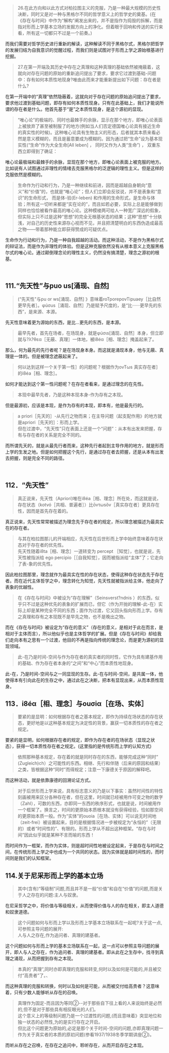 <blockquote data-pid="0n1_bAJQ">26.在此方向和以此方式对柏拉图主义的克服，乃是一种最大规模的历史性决断，同时又是对一种与黑格尔不同的哲学意义上的哲学史的奠基。(在《存在与时间》中作为“解构”阐发出来的，并不是指作为捣毁的拆解，而是指对形而上学基本立场的发掘方向上的净化。但着眼于回响和传送的实行来看，所有这一切都只不过是一个前奏。)</blockquote><p data-pid="yXwmEZa3">而我们需要对哲学历史进行重新的解读，这种解读不同于黑格尔式，黑格尔把哲学的发展归结为自我意识的觉醒过程，而我们则是试图对于形而上学之源始根基进行挖掘。</p><blockquote data-pid="u_HYHbwf">27.在第一开端及其历史中存在之真理和这种真理的基础依然被掩蔽着，这就向对存在问题的原始的重新追问提出了要求，要求它过渡到基础-问题中：存有如何本质性地现身?唯由此而来才能重新提出如下问题：存在者是什么?</blockquote><p data-pid="ZvDDp4rZ">在第一开端中的“真理”依然隐蔽着，这就向对于存在问题的原始追问提出了要求，要求他过渡到基础问题，即存有如何本质性现身。只有在此基础上，我们才能说所谓的存在者是什么。他首先基于“是”之本质性现身，是这个源初的显现。</p><blockquote data-pid="2Ebw3qCn">“唯心论”的极端的、同时也最棘手的余脉，显示在那个地方，即唯心论表面上被放弃了甚至被制服了的地方(例如当人们否定德国唯心论具有接近生命的真实性的时候)。这种唯心论具有生物主义的形态，后者就其本质来看必然是意义模糊的，而且是蓄意要成为模糊的。因为通过把“生命”设为基本现实性(“生命”作为大全生命[All leben] ， 同时又作为人类“生命”) ， 双重东西立即得到了确证：</blockquote><p data-pid="AdZypfWx">唯心论最极端和最棘手的余脉，显现在那个地方，即唯心论表面上被克服的地方。比如说有人试图通过非理性的情绪去克服黑格尔的泛逻辑的理性主义。但是这样的克服依然是模糊的。</p><blockquote data-pid="3Xr-Zvol">生命作为行动和行为，乃是一种继续和前进，因而是超越自身朝向“意义”和“价值”的，也就是“唯心论”；但人们立即会反驳说，并不是表象和“意识”的生命形式， 而是体-验(Er-leben) 和作用的生命形式，是生命与体验；所有这一切听来都是“实在论的”，而且如若必要，实际上总是能够做到同样也恰恰被看作最高的唯心论。这种模棱两可给人一种宽广深远的假象，但实际上只不过是这种“思想”的完全无根基状态的结果；这种“思想”十分肤浅，对自己的历史性来源存心视而不见，并且把清楚明白的东西伪造成最高之物——带着那种能立即获得赞成的可疑优点。</blockquote><p data-pid="Xa4I1nxc">生命作为行动和行为，乃是一种自我超越的活动。而这种活动，不是作为黑格尔式的辩证法，而是作为非理性的体验。但是这种克服依然没有从根本意义上克服黑格尔式的唯心论。通过颠倒理念论的理性主义，仍然没有搞清楚，理念之源初的根基。</p><p><br></p><h2>111.“先天性”与puo us[涌现、自然]</h2><blockquote data-pid="FjDtxzms">(“先天性"与pu or ws[涌现、自然] 》意味着roTporepovTipuaey［比自然更早先者］。φúσus［涌现、自然］乃是赋予尺度的，是“比······更早先的东西”，是来源、本源。</blockquote><p data-pid="e2z7g6LE">先天性意味着更为源始的东西，是比...更先的东西，是本源。</p><blockquote data-pid="v1qB-VDA">最早先者，首先在场者，在场现身，就是φúσιs[涌现、自然］本身，但立即就与?λ?θεα［无蔽、真理］一体地，被i8éα［相、理念］掩盖起来了。</blockquote><p data-pid="I_J2Ozfs">那么，何为最先的先行者呢？是在场现身本身。而这就是涌现本身，他与无蔽、真理是一体的。但是被理念遮蔽起来了。</p><blockquote data-pid="5VDBrXSH">何以达到这样一个关于第一性］的问题呢？根据作为ovTωs 真实存在者］的i8éa［相、理念］。</blockquote><p data-pid="H48lo70C">如何才能达到这个第一性问题呢？在存在者看来，是通过理念的在先性。</p><blockquote data-pid="YWS55u5X">本现中最早先者，乃是这种本现本身-作为存有之本现。</blockquote><p data-pid="FFVkMvH_">但是最源初，应该是本现，是作为存有的本现，即本有，他是最先行的。</p><blockquote data-pid="bCIWVlt9">a priori［先天的］-从先行之物而来；在主导问题（起支配作用》的地方就是apriori［先天的］：形而上学。<br>但在过渡中，“先天性”只在表面上还是一个“问题”：从本有出发来把握，存有与存在者的关系是完全不同的。</blockquote><p data-pid="i_teW09x">而所谓先天的，就是从最先行者而来，这种先行者起到主导作用的地方，就是形而上学的生发之地。但是如何把握这个先行，是通过存在者去把握，还是从本有出发去把握，则是完全不同的路径。</p><p><br></p><h2>112．“先天性”</h2><blockquote data-pid="9rkvNptr">真正说来，先天性（Apriori)唯在i8éa［相、理念］所在处，而这就是说，存在状态（kotvó［共相、普遍者］）比ōvτωsǒv［真实存在者］更具存在性，因而是首先存在着的。</blockquote><p data-pid="bRwbyG1P">真正说来，先天性常常被描述为理念先于存在者的规定，所以理念被描述为最具实在的存在者。</p><blockquote data-pid="WdkuOUkm">与其在柏拉图那儿的开端相应，先天性在后世形而上学中始终意味着存在状态对于存在者的优先性。<br>先天性随着i8ta［相、理念］一道转变为 percept ［知觉］，也就是说，先天性被指派给 ego percipio［［自我知觉］，因而被指派给“主体”了；它走向了表-象的优先性。</blockquote><p data-pid="NI8QZPI8">因此柏拉图那里，理念就作为最具实在性的存在状态，使得这种存在状态先于存在者。而在近代主体哲学之中，理念转化为知觉，先天性就被指派给主体，他走向了表象的优越性。</p><blockquote data-pid="VcHSjfZr">在《存在与时间》中被设为“存在理解”（Seinsverst?ndnis ）的东西，似乎只不过是这种优先的表象的扩展而已，但它（作为开抛的理解-此-在）实际上却是某种完全不同的东西；面作为过渡，它又回头指向形而上学。存有之真理和存有之本现既不是早先之物，也不是晚出之物。</blockquote><p data-pid="aDDfs4yC">而在《存在与时间》被设定为“存在的意义”（存在的意义，是相对于此在而言，是相对于主体而言），所以他似乎也是主体哲学的扩展。但是《存在与时间》却给我们走向本有之思有一个过渡，他目的不再是指向传统的理念论，而是更为源初的显现领域。</p><blockquote data-pid="9pPAyeZV">此-在乃是时间-空间与作为存在者的真实者的同时性，它作为具有建基作用的基础、作为存在者本身的“之间”和“中心”而本质性地现身。</blockquote><p data-pid="LvI1kHjV">此-在，乃是时间-空间与之一同显现的生存。此-在与时间-空间，是共属一体，他使得本有引向此在的生存之中，通过此在之决断，把本有显现出来，从而本质性现身。</p><h2>113．i8éα［相、理念］与ouσiα［在场、实体］</h2><blockquote data-pid="ok622JBN">要紧的是显明：如何根据存在者之基本规定，即作为持续在场状态的存在状态，更好地是以这种基本规定为决定性的背景，赢获一切本质性的存在者之规定。</blockquote><p data-pid="k0rfMXsW">要紧的是显明，如何根据存在者的规定，即作为存在者的在场状态（显现之状态），获得一切本质性存在者之规定。(这里指的是传统形而上学的认知方式)</p><blockquote data-pid="vgp2XFul">依照那种基本规定，存在着的就是同时存在的东西，能够完成这种“同时”<br>(Zugleich)ch）之可能性的东西。相继、先行和伴随（后来的原因和结果）之类，皆根据这种“同时”而得规定；注意一下康德关于原因的解释吧。</blockquote><p data-pid="cCZ7nNeO">而这种活动，就是依靠康德的回溯论证方式。</p><blockquote data-pid="LbBdPpbV">对于后世形而上学来说，具有标志意义的乃是以下事实：虽然时间性的特性刻画被用来区分各种存在者，但在这里，时间就已经被用作可变之物的数字（Zahl），可数的东西，亦即同一东西的秩序形式，也就是说，时间被用作一个框架了。换言之，时间的更原始本质根本就没有获得经验，恰如那空间的更原始本质一般。作为“实体”的ouoia［在场、实体］可以说无时间地（zeit-frei）被设置起来，目的是根据情况进一步被规定为“永恒的”（无限的）或者“时间性的”、有限的。形而上学从不超出这种框架。“存在与时间”因此似乎就是某种不言而喻的东西！</blockquote><p data-pid="X2j-Ne37">而时间作为一框架，而作为实体，则是超时间性地被设定起来，于是存在与时间之间，在传统形而上学之中也成为一个共同的状态。因为实体就是超时间性的，而时间则是我们的认知框架。<br> </p><h2>114.关于尼采形而上学的基本立场</h2><blockquote data-pid="m7fP-2Ao">其中(含有)“等级制”问题,而且并不是一般“价值”和自在“价值”的问题,而是关于人之存在的问题:主人与奴隶。</blockquote><p data-pid="AkNDJ5RU">在尼采哲学之中，将价值与等级相关，从而使得价值与人的存在相关，即主人道德和奴隶道德。</p><blockquote data-pid="PcJM2KKv">这个问题如何与形而上学以及形而上学基本立场联系在一起呢?关于这一点,可参照主导问题的展开:<br>人与人之存在,作为追问者、真理的建基者。</blockquote><p data-pid="SALTv5fP">这个问题如何与形而上学的基本立场联系在一起，这一点可以参照主导问题的展开，即人与人之存在，作为追问者、真理的建基者。即从此在之生存中，找寻到真理之涌现，从而把握到存有之本现。</p><blockquote data-pid="rRLNQeWD">本真的“真理”,同时亦即真理的克服和转变,何时以及如何是可能的,并且被交付“高贵者”了。、</blockquote><p data-pid="do9K1f6d">而这种真理的克服和转换，何时以及如何是可能，从而被交付给高贵者？这意味着，只有少数人能够听从存在的召唤。</p><blockquote data-pid="qmN2TiBh">真理作为固定-而且因为等同②--对于那些自下往上看的人来说始终是必然的,但不是对于那些具有相反眼光的人们。<br>这个意义上的等级制问题乃是一个过渡性的问题,(而且意味着》突显地位和独一状态的必然性,为的是实行存在之开启。<br>但比这个问题更为原始的,必定是那个关于时间-空间的问题,亦即真理问题一作为关于真实者的本质的原初问题(参看1937/1938冬季学期讲座②)。</blockquote><p data-pid="6zB9zHzc">而听从存在之召唤，在存在之追问中，聆听存在，从而开启存在之本现。</p><p></p>